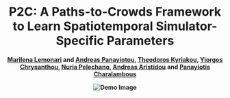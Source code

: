<div align="center">
<h1>P2C: A Paths-to-Crowds Framework to Learn Spatiotemporal Simulator-Specific Parameters</h1>
<strong><a href="https://marilenalemonari.github.io/" target="_blank">Marilena Lemonari</a> and <a href="https://www.apanayiotou.com/" target="_blank">Andreas Panayiotou</a>, <a href="https://www.theodoroskyriakou.com" target="_blank">Theodoros Kyriakou</a>, <a href="http://www.cs.ucy.ac.cy/~yiorgos/" target="_blank">Yiorgos
Chrysanthou</a>, <a href="https://www.cs.upc.edu/~npelechano/" target="_blank">Nuria Pelechano</a>, <a href="http://andreasaristidou.com/" target="_blank">Andreas Aristidou</a> and <a href="https://totis77.github.io/" target="_blank">Panayiotis Charalambous</a>

![Demo Image](https://github.com/MarilenaLemonari/P2C/blob/main/imgs/Teaser.png)

